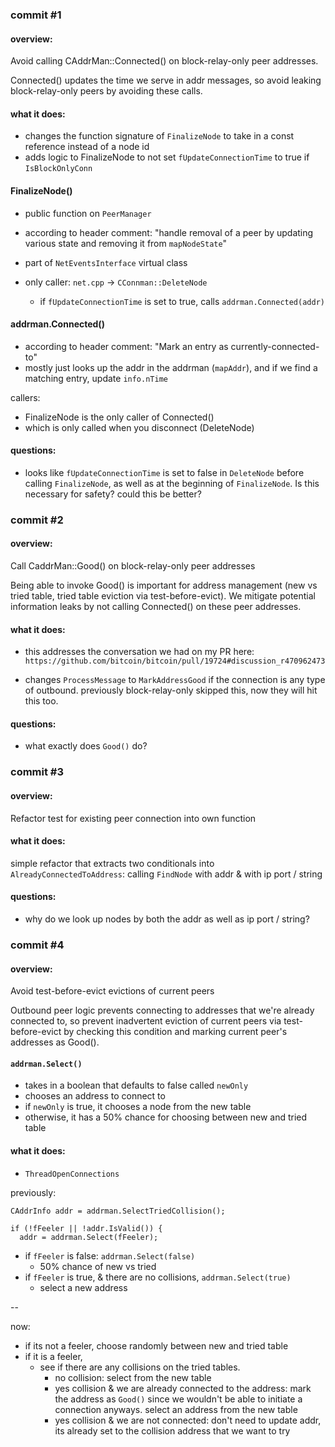 ### commit #1

#### overview:
Avoid calling CAddrMan::Connected() on block-relay-only peer addresses.

Connected() updates the time we serve in addr messages, so avoid leaking
block-relay-only peers by avoiding these calls.


#### what it does:
- changes the function signature of `FinalizeNode` to take in a const reference
  instead of a node id
- adds logic to FinalizeNode to not set `fUpdateConnectionTime` to true if
  `IsBlockOnlyConn`

#### FinalizeNode()
- public function on `PeerManager`
- according to header comment: "handle removal of a peer by updating various
  state and removing it from `mapNodeState`"
- part of `NetEventsInterface` virtual class

- only caller: `net.cpp` -> `CConnman::DeleteNode`
    - if `fUpdateConnectionTime` is set to true, calls `addrman.Connected(addr)`


#### addrman.Connected()
- according to header comment: "Mark an entry as currently-connected-to"
- mostly just looks up the addr in the addrman (`mapAddr`), and if we find a
  matching entry, update `info.nTime`

callers:
- FinalizeNode is the only caller of Connected()
- which is only called when you disconnect (DeleteNode)


#### questions:
- looks like `fUpdateConnectionTime` is set to false in `DeleteNode` before
  calling `FinalizeNode`, as well as at the beginning of `FinalizeNode`. Is
  this necessary for safety? could this be better?


### commit #2

#### overview:
Call CaddrMan::Good() on block-relay-only peer addresses

Being able to invoke Good() is important for address management (new vs tried
table, tried table eviction via test-before-evict). We mitigate potential
information leaks by not calling Connected() on these peer addresses.

#### what it does:
- this addresses the conversation we had on my PR here:
  `https://github.com/bitcoin/bitcoin/pull/19724#discussion_r470962473`

- changes `ProcessMessage` to `MarkAddressGood` if the connection is
  any type of outbound. previously block-relay-only skipped this, now they will
  hit this too.

#### questions:
- what exactly does `Good()` do?

### commit #3

#### overview:
Refactor test for existing peer connection into own function

#### what it does:
simple refactor that extracts two conditionals into
`AlreadyConnectedToAddress`: calling `FindNode` with addr & with
ip port / string

#### questions:
- why do we look up nodes by both the addr as well as ip port / string?

### commit #4

#### overview:
Avoid test-before-evict evictions of current peers

Outbound peer logic prevents connecting to addresses that we're already
connected to, so prevent inadvertent eviction of current peers via
test-before-evict by checking this condition and marking current peer's
addresses as Good().

#### `addrman.Select()`
  - takes in a boolean that defaults to false called `newOnly`
  - chooses an address to connect to
  - if `newOnly` is true, it chooses a node from the new table
  - otherwise, it has a 50% chance for choosing between new and tried table

#### what it does:
- `ThreadOpenConnections`

previously:
```
CAddrInfo addr = addrman.SelectTriedCollision();

if (!fFeeler || !addr.IsValid()) {
  addr = addrman.Select(fFeeler);
```

- if `fFeeler` is false: `addrman.Select(false)`
  - 50% chance of new vs tried
- if `fFeeler` is true, & there are no collisions, `addrman.Select(true)`
  - select a new address

--

now:
- if its not a feeler, choose randomly between new and tried table
- if it is a feeler,
  - see if there are any collisions on the tried tables.
    - no collision: select from the new table
    - yes collision & we are already connected to the address: mark the address
      as `Good()` since we wouldn't be able to initiate a connection anyways.
      select an address from the new table
    - yes collision & we are not connected: don't need to update addr, its
      already set to the collision address that we want to try
